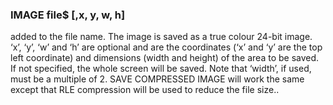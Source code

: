 

### IMAGE file$ [,x, y, w, h]

 added to the file name. The image is saved as a true colour 24-bit image. ‘x’, ‘y’, ‘w’ and ‘h’ are optional and are the coordinates (‘x’ and ‘y’ are the top left coordinate) and dimensions (width and height) of the area to be saved. If not specified, the whole screen will be saved. Note that ‘width’, if used, must be a multiple of 2. SAVE COMPRESSED IMAGE will work the same except that RLE compression will be used to reduce the file size..